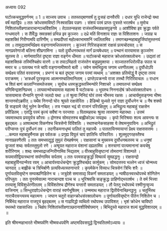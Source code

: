 अध्यायः 092

घटोत्कचयुद्धवर्णनम् ॥ 1 ॥
सञ्जय उवाच ।
ततस्तद्बाणवर्षं तु दुःसहं दानवैरपि ।
दधार युधि राजेन्द्रो यथा वर्षं महाद्विपः ॥
ततः क्रोधसमाविष्टो निःश्वसन्निव पन्नगः ।
संशयं परमं प्राप्तः पुत्रस्ते भरतर्षभ ॥
मुमोच निशितांस्तीक्ष्णान्नाराचान्पञ्चविंशतिम् ।
तेऽपतन्सहसा राजंस्तस्मिन्राक्षसपुङ्गवे ॥
आशीविषा इव क्रुद्धाः पर्वते गन्धमादने ।
स तैर्विद्धः स्रवन्रक्तं प्रभिन्न इव कुञ्जरः ॥
दध्रे मतिं विनाशाय राज्ञः स पिशिताशनः ।
जग्राह च महाशक्तिं गिरीणामपि दारिणीम् ॥
सम्प्रदीप्तां महोल्काभामशनिं ज्वलितामिव ।
तमागच्छन्महाबाहुर्जिघांसुस्तनयं तव ॥
तामुद्यतामभिप्रेक्ष्य वङ्गानामधिपस्त्वरन् ।
कुञ्जरं गिरिसङ्काशं राक्षसं प्रत्यचोदयत् ॥
स नागप्रवरेणाजौ बलिना शीघ्रगामिना ।
यतो दुर्योधनरथस्तं मार्गं प्रत्यषेधयत् ॥
पन्थानं वारयामास कुञ्जरेण सुतस्य ते ।
मार्गमावारितं दृष्ट्वा राज्ञा वङ्गेन धीमता ॥
घटोत्कचो महाराज क्रोधसंरक्तलोचनः ।
उद्यतां तां महाशक्तिकं तस्मिंश्चिक्षेप वारणे ॥
स तयाऽभिहतो राजंस्तेन बाहुप्रमुक्तया ।
सञ्जातरुधिरोत्पीडः पपात च ममार च ॥
पतत्यथ गजे चापि वङ्गानामीश्वरो बली ।
जवेन समभिद्रुत्य जगाम धरणीतलम् ॥
दुर्योधोऽपि सम्प्रेक्ष्य पतितं वरवारणम् ।
प्रभग्नं च बलं दृष्ट्वा जगाम परमां व्यथाम् ॥
\'अशक्तः प्रतियोद्धुं वै दृष्ट्वा तस्य पराक्रमम् ।
\'क्षत्रधर्मं पुरस्कृत्य आत्मनश्चातिमानिताम् ।
प्राप्तेऽपक्रनये राजा तस्थौ गिरिरिवाचलः ॥
राधान च शितं बाणं कालाग्निसमतेजसम् ।
सुयोच धरमक्रुद्धस्तस्मिन्घोरे निशाचरे ॥
तमापतन्तं सम्प्रेक्ष्य वणिमिन्द्राशनिप्रभम् ।
लाघवान्मोचयामास महात्मा वै घटोत्कचः ॥
भूयश्च निननादोषं क्रोधसंरक्तलोचनः ।
त्रासयामास रौन्यानि युगन्ते जलदो यथा ॥
तं श्रुत्वा निनिदं घोरं तस्व भीमस्य रक्षसः ।
आचार्यमुसङ्गम्य भीष्मः शान्तनवोऽब्रवीत् ॥
यथैव निनन्दो घोरः श्रूयते राक्षसेरितः ।
हैडिम्बो युध्यते नूनं राज्ञा दुर्योधनेन च ॥
नैष शक्यो हि सङ्ग्रामे जेतुं भूतेन केनचित् ।
तत्र गच्छत भद्रं वो राजानं परिरक्षितुम् ॥
अभिद्रुत्य महाबाहुं राक्षसेन प्रपीडितम् ।
एतद्धि परमं कृत्यं सर्वेषां नः परन्तपाः ॥
पितामहवचः श्रुत्वा त्वरमाणा महारथाः ।
उत्तमं जवमास्थाय प्रययुर्यत्र कौरवः ॥
द्रोणश्च सोमदत्तश्च बाह्लीकोऽथ जयद्रथः ।
कृपो भिरिश्रवाः शल्य आवन्त्यः स बृहद्बलः ॥
अश्वत्थामा विकर्णश्च चित्रसेनो विविंशतिः ।
रथाश्चानेकसाहस्रा ये तेषामनुयायिनः ॥
अभिद्रुतं परीप्सन्तः पुत्रं दुर्योधनं तव ।
तदनीकमनाधृष्यं पालितं तु महारथैः ॥
पाततायिनमायान्तं प्रेक्ष्य राक्षससत्तमः ।
...कम्पत महाबाहुर्मैनाक इव पर्वतःक ॥
प्रगृह्य विपुलं चापं ज्ञातिभिः परिवारितः ।
शूलमुद्गरहस्तैश्च नानाप्रहरणैरपि ॥
ततः समभवद्युद्धं तुमुलं रोमहर्षणम् ।
राक्षसानां च मुख्यस्य दुर्योधनबलस्य च ॥
धनुषां कूजतां शब्दः सर्वतस्तुमुलो रणे ।
अश्रूयत महाराज वंशानां दह्यतामिव ॥
शस्त्राणां पात्यमानानां कवचेषु शरीरिणाम् ।
शब्दः समभवद्राजन्गिरीणामिव भिद्यताम् ॥
वीरबाहुविसृष्टानां तोमराणां विशाम्पते ।
रूपमासीद्वियत्स्थानां सर्पाणामिव सर्पताम् ॥
ततः परमसङ्क्रुद्धो विष्फार्य सुमहद्धनुः ।
राक्षसन्द्रो महाबाहुर्विनदन्भैरव रवम् ॥
आचार्यस्यार्धचन्द्रेण क्रुद्धश्चिच्छेद कार्मुकम् ।
सोमदत्तस्य भल्लेन ध्वजं चोन्मथ्य चानदत् ॥
बाह्लीकं च त्रिभिर्बाणैः प्रत्यविध्यत्स्तनान्तरे ।
कृपमेकेन विव्याध चित्रसेनं त्रिभिः शरैः ॥
पूर्णायतविसृष्टेन सम्यक्प्रणिहितेन च ।
जत्रुदेशे समासाद्य विकर्णं समताडयत् ॥
न्यषीदत्स्वरथोपस्थे शोणितेन परिप्लुतः ।
ततः पुनरमेयात्मा नाराचान्दश पञ्च च ॥
भूरिश्रवसि सङ्क्रुद्धः प्राहिणोद्भरतर्षभ ।
ते वर्म भित्त्वा तस्याशु विविशुर्धरणीतलम् ॥
विविंशतेश्च द्रौणेश्च यन्तारौ समताडयत् ।
तौ पेततू रथोपस्थे रश्मीनुत्सृज्य वाजिनाम् ॥
सिन्धुराज्ञोऽर्धचन्द्रेण वाराहं स्वर्णभूषितम् ।
उन्ममाथ महाराज द्वितीयेनाच्छिनद्धनुः ॥
चतुर्भिरथ नाराचैरावन्त्यस्य महात्मनः ।
जघान चतुरो वाहान्क्रोधसंरक्तलोचनः ॥
पूर्णायतविसृष्टेन पीतेन निशितेन च ।
निर्बिभेद महाराज राजपुत्रं बृहद्बलम् ॥
स गाढविद्धो व्यथितो रथोपस्थ उपाविशत् ।
भृशं क्रोधेन चाविष्टो रथस्थो राक्षसाधिपः ॥
चिक्षेप निशितांस्तीक्ष्णाञ्छरानाशीविषोपमान् ।
बिभिदुस्ते महाराज शल्यं युद्धविशारदम् ॥ ॥

इति श्रीमन्महाभारते भीष्मपर्वणि भीष्मवधपर्वणि अष्टमदिवसयुद्धे द्विनवतितमोऽध्यायः ॥
